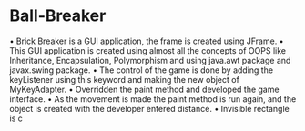 # Ball-Breaker

• Brick Breaker is a GUI application, the frame is created using JFrame.
• This GUI application is created using almost all the concepts of OOPS like Inheritance, 
Encapsulation, Polymorphism and using java.awt package and javax.swing package.
• The control of the game is done by adding the keyListener using this keyword and making the 
new object of MyKeyAdapter.
• Overridden the paint method and developed the game interface.
• As the movement is made the paint method is run again, and the object is created with the 
developer entered distance.
• Invisible rectangle is c
